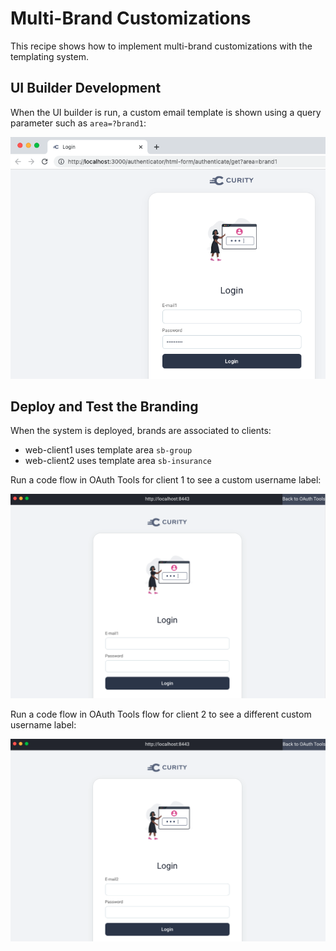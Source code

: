 # Multi-Brand Customizations

This recipe shows how to implement multi-brand customizations with the templating system.

## UI Builder Development

When the UI builder is run, a custom email template is shown using a query parameter such as `area=?brand1`:

![UI Builder Login](../../images/multi-brand/ui-builder-area.png)

## Deploy and Test the Branding

When the system is deployed, brands are associated to clients:
- web-client1 uses template area `sb-group`
- web-client2 uses template area `sb-insurance`

Run a code flow in OAuth Tools for client 1 to see a custom username label:

![OAuth Tools Login](../../images/multi-brand/client1.png)

Run a code flow in OAuth Tools flow for client 2 to see a different custom username label:

![OAuth Tools Login](../../images/multi-brand/client2.png)
